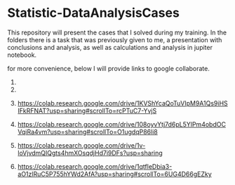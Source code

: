 # Statistic-DataAnalysisCases
This repository will present the cases that I solved during my training. In the folders there is a task that was previously given to me, a presentation with conclusions and analysis, as well as calculations and analysis in jupiter notebook.

for more convenience, below I will provide links to google collaborate.

1) 

2)

3) https://colab.research.google.com/drive/1KVShYcaQoTuVIpM9A1Qs9iHSIFkRFNAT?usp=sharing#scrollTo=rcPTuC7-YvjS

4) https://colab.research.google.com/drive/108oyvYtj7d6pL5YlPm4obdOCVqiRa4vm?usp=sharing#scrollTo=O1ugdqP86li8

5) https://colab.research.google.com/drive/1v-loVjvdmQIQgts4hmXOsqdjHd7i9DFs?usp=sharing

6) https://colab.research.google.com/drive/1qtfleDbia3-aO1zlRuC5P755hYWd2AfA?usp=sharing#scrollTo=6UG4D66gEZky
